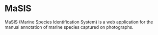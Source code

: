 MaSIS
=====

MaSIS (Marine Species Identification System) is a web application for the
manual annotation of marine species captured on photographs.
